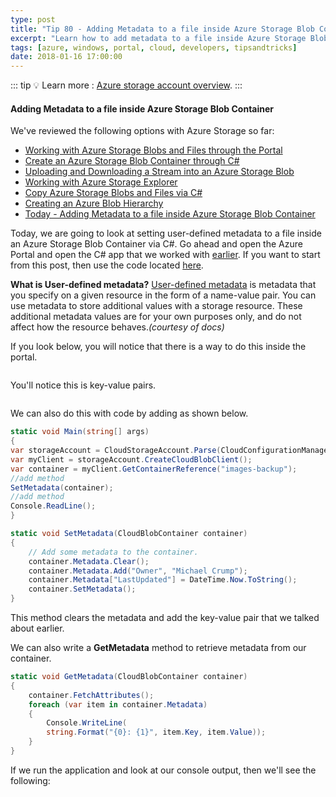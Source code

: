 ```yaml
---
type: post
title: "Tip 80 - Adding Metadata to a file inside Azure Storage Blob Container"
excerpt: "Learn how to add metadata to a file inside Azure Storage Blob Container"
tags: [azure, windows, portal, cloud, developers, tipsandtricks]
date: 2018-01-16 17:00:00
---
```


::: tip
:bulb: Learn more : [Azure storage account overview](https://docs.microsoft.com/azure/storage/common/storage-account-overview?WT.mc_id=docs-azuredevtips-micrum).
:::

#### Adding Metadata to a file inside Azure Storage Blob Container

We've reviewed the following options with Azure Storage so far:

* [Working with Azure Storage Blobs and Files through the Portal](https://microsoft.github.io/AzureTipsAndTricks/blog/tip74.html)
* [Create an Azure Storage Blob Container through C#](https://microsoft.github.io/AzureTipsAndTricks/blog/tip75.html)
* [Uploading and Downloading a Stream into an Azure Storage Blob](https://microsoft.github.io/AzureTipsAndTricks/blog/tip76.html)
* [Working with Azure Storage Explorer](https://microsoft.github.io/AzureTipsAndTricks/blog/tip77.html)
* [Copy Azure Storage Blobs and Files via C#](https://microsoft.github.io/AzureTipsAndTricks/blog/tip78.html)
* [Creating an Azure Blob Hierarchy](https://microsoft.github.io/AzureTipsAndTricks/blog/tip79.html)
* [Today - Adding Metadata to a file inside Azure Storage Blob Container](https://microsoft.github.io/AzureTipsAndTricks/blog/tip80.html)

Today, we are going to look at setting user-defined metadata to a file inside an Azure Storage Blob Container via C#. Go ahead and open the Azure Portal and open the C# app that we worked with [earlier](https://microsoft.github.io/AzureTipsAndTricks/blog/tip75.html). If you want to start from this post, then use the code located [here](https://github.com/mbcrump/azurestorage?WT.mc_id=github-azuredevtips-micrum).

**What is User-defined metadata?** [User-defined metadata](https://docs.microsoft.com/azure/storage/blobs/storage-properties-metadata?WT.mc_id=docs-azuredevtips-micrum) is metadata that you specify on a given resource in the form of a name-value pair. You can use metadata to store additional values with a storage resource. These additional metadata values are for your own purposes only, and do not affect how the resource behaves.*(courtesy of docs)*


If you look below, you will notice that there is a way to do this inside the portal. 

<img :src="$withBase('/files/azmetadata1.png')">

You'll notice this is key-value pairs. 

<img :src="$withBase('/files/azmetadata2.png')">

We can also do this with code by adding as shown below.

```csharp
static void Main(string[] args)
{
var storageAccount = CloudStorageAccount.Parse(CloudConfigurationManager.GetSetting("StorageConnection"));
var myClient = storageAccount.CreateCloudBlobClient();
var container = myClient.GetContainerReference("images-backup");
//add method
SetMetadata(container);
//add method
Console.ReadLine();
}

static void SetMetadata(CloudBlobContainer container)
{
    // Add some metadata to the container.
    container.Metadata.Clear();
    container.Metadata.Add("Owner", "Michael Crump");
    container.Metadata["LastUpdated"] = DateTime.Now.ToString();
    container.SetMetadata();
}
```

This method clears the metadata and add the key-value pair that we talked about earlier. 

We can also write a **GetMetadata** method to retrieve metadata from our container.

```csharp
static void GetMetadata(CloudBlobContainer container)
{
    container.FetchAttributes();
    foreach (var item in container.Metadata)
    {
        Console.WriteLine(
        string.Format("{0}: {1}", item.Key, item.Value));
    }
}
```

If we run the application and look at our console output, then we'll see the following:

<img :src="$withBase('/files/azmetadata3.png')">

